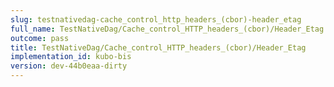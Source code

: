 ```yaml
---
slug: testnativedag-cache_control_http_headers_(cbor)-header_etag
full_name: TestNativeDag/Cache_control_HTTP_headers_(cbor)/Header_Etag
outcome: pass
title: TestNativeDag/Cache_control_HTTP_headers_(cbor)/Header_Etag
implementation_id: kubo-bis
version: dev-44b0eaa-dirty
---
```


